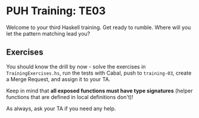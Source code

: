 # PUH Training: TE03

Welcome to your third Haskell training. Get ready to rumble. Where will you let the pattern matching lead you?

## Exercises

You should know the drill by now - solve the exercises in `TrainingExercises.hs`,
run the tests with Cabal, push to `training-03`, create a Merge Request, and assign it to your TA.

Keep in mind that **all exposed functions must have type signatures** (helper functions that are defined in local definitions don't)!

As always, ask your TA if you need any help.
